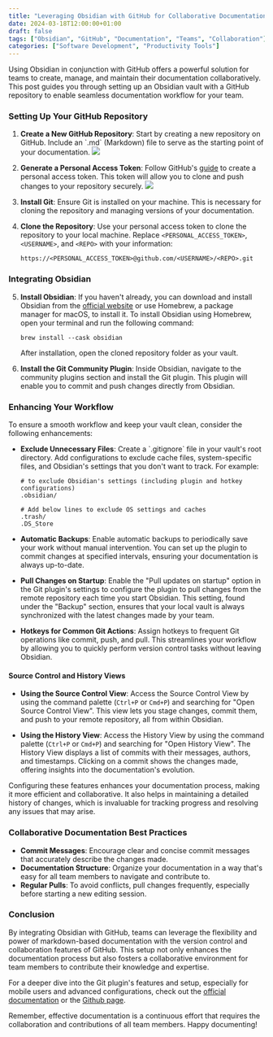 ```yaml
---
title: "Leveraging Obsidian with GitHub for Collaborative Documentation"
date: 2024-03-18T12:00:00+01:00
draft: false
tags: ["Obsidian", "GitHub", "Documentation", "Teams", "Collaboration"]
categories: ["Software Development", "Productivity Tools"]
---
```


Using Obsidian in conjunction with GitHub offers a powerful solution for teams to create, manage, and maintain their documentation collaboratively. This post guides you through setting up an Obsidian vault with a GitHub repository to enable seamless documentation workflow for your team.

### Setting Up Your GitHub Repository

1. **Create a New GitHub Repository**: Start by creating a new repository on GitHub. Include an \`.md\` (Markdown) file to serve as the starting point of your documentation.
![](/ObsidianGit/createRepo.png)

2. **Generate a Personal Access Token**: Follow GitHub's [guide](https://docs.github.com/en/authentication/keeping-your-account-and-data-secure/managing-your-personal-access-tokens#creating-a-personal-access-token-classic) to create a personal access token. This token will allow you to clone and push changes to your repository securely.
![](/ObsidianGit/PAT.png)

3. **Install Git**: Ensure Git is installed on your machine. This is necessary for cloning the repository and managing versions of your documentation.
4. **Clone the Repository**: Use your personal access token to clone the repository to your local machine. Replace `<PERSONAL_ACCESS_TOKEN>`, `<USERNAME>`, and `<REPO>` with your information:

   ```
   https://<PERSONAL_ACCESS_TOKEN>@github.com/<USERNAME>/<REPO>.git
   ```

### Integrating Obsidian

5. **Install Obsidian**: If you haven't already, you can download and install Obsidian from the [official website](https://obsidian.md) or use Homebrew, a package manager for macOS, to install it. To install Obsidian using Homebrew, open your terminal and run the following command:

   ```
   brew install --cask obsidian
   ```

   After installation, open the cloned repository folder as your vault.
6. **Install the Git Community Plugin**: Inside Obsidian, navigate to the community plugins section and install the Git plugin. This plugin will enable you to commit and push changes directly from Obsidian.

### Enhancing Your Workflow

To ensure a smooth workflow and keep your vault clean, consider the following enhancements:

- **Exclude Unnecessary Files**: Create a \`.gitignore\` file in your vault's root directory. Add configurations to exclude cache files, system-specific files, and Obsidian's settings that you don't want to track. For example:

  ```
  # to exclude Obsidian's settings (including plugin and hotkey configurations)
  .obsidian/
  
  # Add below lines to exclude OS settings and caches
  .trash/
  .DS_Store
  ```

- **Automatic Backups**: Enable automatic backups to periodically save your work without manual intervention. You can set up the plugin to commit changes at specified intervals, ensuring your documentation is always up-to-date.

- **Pull Changes on Startup**: Enable the "Pull updates on startup" option in the Git plugin's settings to configure the plugin to pull changes from the remote repository each time you start Obsidian. This setting, found under the "Backup" section, ensures that your local vault is always synchronized with the latest changes made by your team.

- **Hotkeys for Common Git Actions**: Assign hotkeys to frequent Git operations like commit, push, and pull. This streamlines your workflow by allowing you to quickly perform version control tasks without leaving Obsidian.

#### Source Control and History Views

- **Using the Source Control View**: Access the Source Control View by using the command palette (`Ctrl+P` or `Cmd+P`) and searching for "Open Source Control View". This view lets you stage changes, commit them, and push to your remote repository, all from within Obsidian.

- **Using the History View**: Access the History View by using the command palette (`Ctrl+P` or `Cmd+P`) and searching for "Open History View". The History View displays a list of commits with their messages, authors, and timestamps. Clicking on a commit shows the changes made, offering insights into the documentation's evolution.

Configuring these features enhances your documentation process, making it more efficient and collaborative. It also helps in maintaining a detailed history of changes, which is invaluable for tracking progress and resolving any issues that may arise.


### Collaborative Documentation Best Practices

- **Commit Messages**: Encourage clear and concise commit messages that accurately describe the changes made.
- **Documentation Structure**: Organize your documentation in a way that's easy for all team members to navigate and contribute to.
- **Regular Pulls**: To avoid conflicts, pull changes frequently, especially before starting a new editing session.

### Conclusion

By integrating Obsidian with GitHub, teams can leverage the flexibility and power of markdown-based documentation with the version control and collaboration features of GitHub. This setup not only enhances the documentation process but also fosters a collaborative environment for team members to contribute their knowledge and expertise.

For a deeper dive into the Git plugin's features and setup, especially for mobile users and advanced configurations, check out the [official documentation](https://publish.obsidian.md/git-doc) or the [Github page](https://github.com/denolehov/obsidian-git).

Remember, effective documentation is a continuous effort that requires the collaboration and contributions of all team members. Happy documenting!
